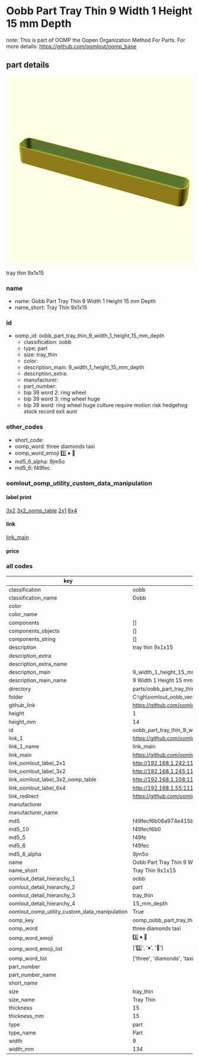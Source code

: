 # Oobb Part Tray Thin 9 Width 1 Height 15 mm Depth  

note: This is part of OOMP the Oopen Organization Method For Parts. For more details: https://github.com/oomlout/oomp_base

##  part details
  

[![](3dpr.png)](3dpr.png)

tray thin 9x1x15



### name
* name: Oobb Part Tray Thin 9 Width 1 Height 15 mm Depth
* name_short: Tray Thin 9x1x15 
### id
* oomp_id: oobb_part_tray_thin_9_width_1_height_15_mm_depth
  * classification: oobb
  * type: part
  * size: tray_thin
  * color: 
  * description_main: 9_width_1_height_15_mm_depth
  * description_extra: 
  * manufacturer: 
  * part_number: 
  * bip 39 word 2: ring wheel
  * bip 39 word 3: ring wheel huge
  * bip 39 word: ring wheel huge culture require motion risk hedgehog stock record exit aunt

### other_codes
* short_code: 
* oomp_word: three diamonds taxi
* oomp_word_emoji :three: :diamonds: :taxi:
* md5_6_alpha: 9jm5o
* md5_6: f49fec






### oomlout_oomp_utility_custom_data_manipulation
#### label print
[3x2](http://192.168.1.245:1112/?label=oomp%209jm5o)
[3x2_oomp_table](http://192.168.1.108:1112/?label=oomp%209jm5o)
[2x1](http://192.168.1.242:1112/?label=oomp%209jm5o)
[6x4](http://192.168.1.55:1112/?label=oomp%209jm5o)    

#### link

[link_main](https://github.com/oomlout/oomlout_oobb_version_4_generated_parts/tree/main/navigation_oomp/oobb/part/tray_thin/9_width_1_height_15_mm_depth/part)                              

#### price







### all codes 
| key | value |  
| --- | --- |  
| classification | oobb |  
| classification_name | Oobb |  
| color |  |  
| color_name |  |  
| components | [] |  
| components_objects | [] |  
| components_string | [] |  
| description | tray thin 9x1x15 |  
| description_extra |  |  
| description_extra_name |  |  
| description_main | 9_width_1_height_15_mm_depth |  
| description_main_name | 9 Width 1 Height 15 mm Depth |  
| directory | parts/oobb_part_tray_thin_9_width_1_height_15_mm_depth |  
| folder | C:\gh\oomlout_oobb_version_4_generated_parts\parts\oobb_part_tray_thin_9_width_1_height_15_mm_depth |  
| github_link | https://github.com/oomlout/oomlout_oomp_part_src/tree/main/parts/oobb_part_tray_thin_9_width_1_height_15_mm_depth |  
| height | 1 |  
| height_mm | 14 |  
| id | oobb_part_tray_thin_9_width_1_height_15_mm_depth |  
| link_1 | https://github.com/oomlout/oomlout_oobb_version_4_generated_parts/tree/main/navigation_oomp/oobb/part/tray_thin/9_width_1_height_15_mm_depth/part |  
| link_1_name | link_main |  
| link_main | https://github.com/oomlout/oomlout_oobb_version_4_generated_parts/tree/main/navigation_oomp/oobb/part/tray_thin/9_width_1_height_15_mm_depth/part |  
| link_oomlout_label_2x1 | http://192.168.1.242:1112/?label=oomp%209jm5o |  
| link_oomlout_label_3x2 | http://192.168.1.245:1112/?label=oomp%209jm5o |  
| link_oomlout_label_3x2_oomp_table | http://192.168.1.108:1112/?label=oomp%209jm5o |  
| link_oomlout_label_6x4 | http://192.168.1.55:1112/?label=oomp%209jm5o |  
| link_redirect | https://github.com/oomlout/oomlout_oobb_version_4_generated_parts/tree/main/parts/oobb_tray_thin_09_01_15 |  
| manufacturer |  |  
| manufacturer_name |  |  
| md5 | f49fecf6b06a974e415b8358dd7e85d0 |  
| md5_10 | f49fecf6b0 |  
| md5_5 | f49fe |  
| md5_6 | f49fec |  
| md5_6_alpha | 9jm5o |  
| name | Oobb Part Tray Thin 9 Width 1 Height 15 mm Depth |  
| name_short | Tray Thin 9x1x15  |  
| oomlout_detail_hierarchy_1 | oobb |  
| oomlout_detail_hierarchy_2 | part |  
| oomlout_detail_hierarchy_3 | tray_thin |  
| oomlout_detail_hierarchy_4 | 15_mm_depth |  
| oomlout_oomp_utility_custom_data_manipulation | True |  
| oomp_key | oomp_oobb_part_tray_thin_9_width_1_height_15_mm_depth |  
| oomp_word | three diamonds taxi |  
| oomp_word_emoji | :three: :diamonds: :taxi: |  
| oomp_word_emoji_list | [':three:', ':diamonds:', ':taxi:'] |  
| oomp_word_list | ['three', 'diamonds', 'taxi'] |  
| part_number |  |  
| part_number_name |  |  
| short_name |  |  
| size | tray_thin |  
| size_name | Tray Thin |  
| thickness | 15 |  
| thickness_mm | 15 |  
| type | part |  
| type_name | Part |  
| width | 9 |  
| width_mm | 134 |  
